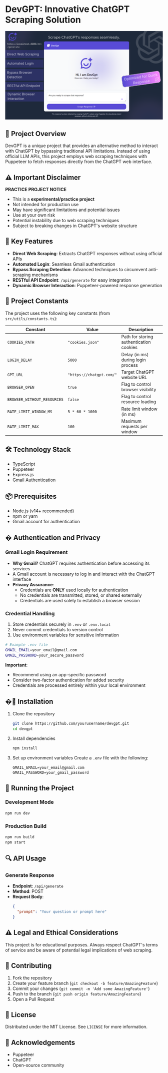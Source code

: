 # DevGPT: Innovative ChatGPT Scraping Solution
![DevGPT](public/banner.png)


## 🚀 Project Overview

DevGPT is a unique project that provides an alternative method to interact with ChatGPT by bypassing traditional API limitations. Instead of using official LLM APIs, this project employs web scraping techniques with Puppeteer to fetch responses directly from the ChatGPT web interface.

## ⚠️ Important Disclaimer

**PRACTICE PROJECT NOTICE**
- This is a **experimental/practice project**
- Not intended for production use
- May have significant limitations and potential issues
- Use at your own risk
- Potential instability due to web scraping techniques
- Subject to breaking changes in ChatGPT's website structure

## 🌟 Key Features

- **Direct Web Scraping**: Extracts ChatGPT responses without using official APIs
- **Automated Login**: Seamless Gmail authentication
- **Bypass Scraping Detection**: Advanced techniques to circumvent anti-scraping mechanisms
- **RESTful API Endpoint**: `/api/generate` for easy integration
- **Dynamic Browser Interaction**: Puppeteer-powered response generation

## 🔧 Project Constants

The project uses the following key constants (from `src/utils/constants.ts`):

| Constant | Value | Description |
|----------|-------|-------------|
| `COOKIES_PATH` | `"cookies.json"` | Path for storing authentication cookies |
| `LOGIN_DELAY` | `5000` | Delay (in ms) during login process |
| `GPT_URL` | `"https://chatgpt.com/"` | Target ChatGPT website URL |
| `BROWSER_OPEN` | `true` | Flag to control browser visibility |
| `BROWSER_WITHOUT_RESOURCES` | `false` | Flag to control resource loading |
| `RATE_LIMIT_WINDOW_MS` | `5 * 60 * 1000` | Rate limit window (in ms) |
| `RATE_LIMIT_MAX` | `100` | Maximum requests per window |

## 🛠 Technology Stack

- TypeScript
- Puppeteer
- Express.js
- Gmail Authentication

## 📦 Prerequisites

- Node.js (v14+ recommended)
- npm or yarn
- Gmail account for authentication

## � Authentication and Privacy

### Gmail Login Requirement

- **Why Gmail?** ChatGPT requires authentication before accessing its services
- A Gmail account is necessary to log in and interact with the ChatGPT interface
- **Privacy Assurance**: 
  - Credentials are **ONLY** used locally for authentication
  - No credentials are transmitted, stored, or shared externally
  - Credentials are used solely to establish a browser session

### Credential Handling

1. Store credentials securely in `.env` or `.env.local`
2. Never commit credentials to version control
3. Use environment variables for sensitive information

```bash
# Example .env file
GMAIL_EMAIL=your_email@gmail.com
GMAIL_PASSWORD=your_secure_password
```

**Important**: 
- Recommend using an app-specific password
- Consider two-factor authentication for added security
- Credentials are processed entirely within your local environment

## �🔧 Installation

1. Clone the repository
   ```bash
   git clone https://github.com/yourusername/devgpt.git
   cd devgpt
   ```

2. Install dependencies
   ```bash
   npm install
   ```

3. Set up environment variables
   Create a `.env` file with the following:
   ```
   GMAIL_EMAIL=your_email@gmail.com
   GMAIL_PASSWORD=your_gmail_password
   ```

## 🚀 Running the Project

### Development Mode
```bash
npm run dev
```

### Production Build
```bash
npm run build
npm start
```

## 🔍 API Usage

### Generate Response
- **Endpoint**: `/api/generate`
- **Method**: POST
- **Request Body**:
  ```json
  {
    "prompt": "Your question or prompt here"
  }
  ```

## ⚠️ Legal and Ethical Considerations

This project is for educational purposes. Always respect ChatGPT's terms of service and be aware of potential legal implications of web scraping.

## 🤝 Contributing

1. Fork the repository
2. Create your feature branch (`git checkout -b feature/AmazingFeature`)
3. Commit your changes (`git commit -m 'Add some AmazingFeature'`)
4. Push to the branch (`git push origin feature/AmazingFeature`)
5. Open a Pull Request

## 📄 License

Distributed under the MIT License. See `LICENSE` for more information.

## 🙌 Acknowledgements

- Puppeteer
- ChatGPT
- Open-source community